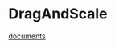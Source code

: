 # DragAndScale

[documents](https://happypedestrian.github.io/havue/components/drag-and-scale.html)
